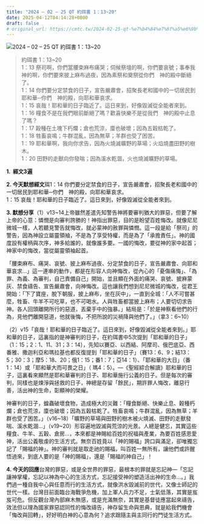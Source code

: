 ```yaml
---
title: "2024 – 02 – 25 QT 約珥書 1：13~20"
date: 2025-04-12T04:14:28+0800
draft: false
# original_url: https://cmtc.tw/2024-02-25-qt-%e7%b4%84%e7%8f%a5%e6%9b%b8-1%ef%bc%9a1320
---
```


![2024 – 02 – 25 QT 約珥書 1：13~20](/images/qt.jpg  "2024 – 02 – 25 QT 約珥書 1：13~20")

> 約珥書 1：13~20  
> 1：13 祭司啊，你們當腰束麻布痛哭；伺候祭壇的啊，你們要哀號；事奉我　神的啊，你們要來披上麻布過夜，因為素祭和奠祭從你們　神的殿中斷絕了。  
> 1：14 你們要分定禁食的日子，宣告嚴肅會，招聚長老和國中的一切居民到耶和華─你們　神的殿，向耶和華哀求。  
> 1：15 哀哉！耶和華的日子臨近了。這日來到，好像毀滅從全能者來到。  
> 1：16 糧食不是在我們眼前斷絕了嗎？歡喜快樂不是從我們　神的殿中止息了嗎？  
> 1：17 穀種在土塊下朽爛；倉也荒涼，廩也破壞；因為五穀枯乾了。  
> 1：18 牲畜哀鳴；牛群混亂，因為無草；羊群也受了困苦。  
> 1：19 耶和華啊，我向你求告，因為火燒滅曠野的草場；火焰燒盡田野的樹木。  
> 1：20 田野的走獸向你發喘；因為溪水乾涸，火也燒滅曠野的草場。

**1.  經文3遍**

**2. 今天默想經文**珥1：14 你們要分定禁食的日子，宣告嚴肅會，招聚長老和國中的一切居民到耶和華─你們　神的殿，向耶和華哀求。  
1：15 哀哉！耶和華的日子臨近了。這日來到，好像毀滅從全能者來到。

**3. 默想分享**（1）v13~14上帝雖然差遣先知警告神將要審判猶大的罪惡，但要了解上帝的心意：憐憫是向審判誇勝的！神指出罪惡，目的是盼望百姓悔改。就像尼尼微城一樣，人若聽見警告就悔改，就必蒙神的赦罪與憐憫。這一段是給「祭司」的警告，因為神設立屬靈領袖，不是為了享受特權，而是為了「承擔責任」。神的國度設有權柄與次序，神多給誰的，就像誰多要。一國的悔改，要從神的家中起首；神家中的悔改，當從屬靈領袖起首。

「腰束麻布、痛哭、哀號、披上麻布過夜、分定禁食的日子，宣告嚴肅會、向耶和華哀求…」這一連串的動作，都是在形容人向神悔改，從內心的「憂傷痛悔」、「為罪、為義、為審判，自己責備自己」開始，並且顯在外面的痛哭、哀號、披麻蒙灰、禁食禱告、宣告嚴肅會，向神悔改。這也讓我們想到尼尼微城的悔改，從君王開始：「下了寶座，脫下朝服，披上麻布，坐在灰中」，一直到全城：「人不可嘗甚麼，牲畜、牛羊不可吃草，也不可喝水。人與牲畜都當披上麻布；人要切切求告　神。各人回頭離開所行的惡道，丟棄手中的強暴。」結局是：「於是神察看他們的行為，見他們離開惡道，他就後悔，不把所說的災禍降與他們了。」（拿3：6~10）

（2）v15「哀哉！耶和華的日子臨近了。這日來到，好像毀滅從全能者來到。」耶和華的日子，這裏指的是神審判的日子，在約珥書中5次提到「耶和華的日子」（1：15；2：1、11、31；3：14），先知以賽亞、以西結、阿摩司、俄巴底亞、西番雅、撒迦利亞和瑪拉基也都反復提到「耶和華的日子」（賽13：6、9；結13：5；30：3；摩5：18、20；俄1：15；番1：7；亞14：1）、「耶和華的大日」（番1：14）或「耶和華大而可畏之日」（ 瑪4：5）。—《聖經綜合解讀》耶和華的日子，這裏看來顯然是耶和華審判的日子、耶和華施行公義的日子。但是每次的審判，同樣也是煉淨與拯救的日子，神總是存留「餘民」，期許罪人悔改，離惡行善，活出神的生命，彰顯神的榮耀。

神審判的日子，蝗蟲破壞食物，造成極大的災難：「糧食斷絕、快樂止息、穀種朽爛；倉也荒涼，廩也破壞；因為五穀枯乾了。牲畜哀鳴；牛群混亂，因為無草；羊群也受了困苦。」（v16~18）「曠野的草場與田野的樹木被火燒滅、田野的走獸發喘、溪水乾涸…」（v19~20）形容遍地毀滅與荒涼的光景。人總是健忘，其實這些糧食、牛羊、五穀、倉房…，本來都是神賜給百姓的祝福與產業，為要百姓感恩愛神，活出公義敬虔的生活方式。無奈百姓竟以「神的賜福」誇口與滿足，卻唯獨忘記了「賜福的神」。神的審判就是取走祂的賜福，叫百姓一無所有，讓他們或許醒悟過來，到底人要的是「神的賜福」，還是「賜福的神自己」！

**4. 今天的回應**台灣的罪惡，或是全世界的罪惡，最根本的罪就是忘記神—「忘記讓神掌權，忘記以神為中心的生活方式，忘記接受神的塑造活出神的生命…。」我們過一種自我中心與任意而行的生活方式，就像洪水毀滅前的世代，又像士師記的世代一樣。台灣目前面臨台海戰爭危機，加上軍人兵力不足，士氣低落，其實是岌岌可危。但反觀台灣內部麻木無感，或是充滿無奈，其實是基督徒應當起來禱告，效法但以理為國家罪惡認同性的悔改禱告，神存留生命與恩典，就是給我們機會「悔改與回轉」，好好明白神的心意為何？追求跟隨主與主同行的門徒生活方式。